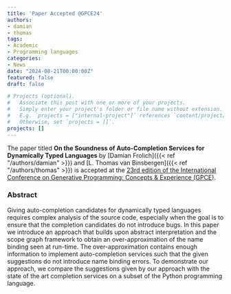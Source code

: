 ```yaml
---
title: 'Paper Accepted @GPCE24'
authors:
- damian
- thomas
tags:
- Academic
- Programming languages
categories:
- News
date: "2024-08-21T00:00:00Z"
featured: false
draft: false

# Projects (optional).
#   Associate this post with one or more of your projects.
#   Simply enter your project's folder or file name without extension.
#   E.g. `projects = ["internal-project"]` references `content/project/deep-learning/index.md`.
#   Otherwise, set `projects = []`.
projects: []
---
```


The paper titled **On the Soundness of Auto-Completion Services for
Dynamically Typed Languages** 
by [Damian Frolich]({{< ref "/authors/damian" >}}) and [L. Thomas van Binsbergen]({{< ref "/authors/thomas" >}})
is accepted at the [23rd edition of the International Conference on Generative Programming: Concepts & Experience (GPCE)](https://2024.splashcon.org/home/gpce-2024).

### Abstract
Giving auto-completion candidates for dynamically typed
languages requires complex analysis of the source code,
especially when the goal is to ensure that the completion candidates do not introduce bugs. 
In this paper we introduce an approach that builds upon abstract interpretation and the
scope graph framework to obtain an over-approximation of
the name binding seen at run-time. The over-approximation
contains enough information to implement auto-completion
services such that the given suggestions do not introduce
name binding errors. To demonstrate our approach, 
we compare the suggestions given by our approach with the state
of the art completion services on a subset of the Python
programming language.